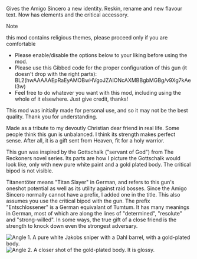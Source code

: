 Gives the Amigo Sincero a new identity. Reskin, rename and new flavour text. Now has elements and the critical accessory.

> [!NOTE]
> this mod contains religious themes, please proceed only if you are comfortable

- Please enable/disable the options below to your liking before using the mod.
- Please use this Gibbed code for the proper configuration of this gun (it doesn't drop with the right parts): BL2(hwAAAAAEpRaEyAMOBwHVgoJZAIONcAXMBBgbMGBg/v9Xg7kAeI3w)
- Feel free to do whatever you want with this mod, including using the whole of it elsewhere. Just give credit, thanks!

This mod was initially made for personal use, and so it may not be the best quality. Thank you for understanding.

Made as a tribute to my devoutly Christian dear friend in real life. Some people think this gun is unbalanced. I think its strength makes perfect sense. After all, it is a gift sent from Heaven, fit for a holy warrior.

This gun was inspired by the Gottschalk ("servant of God") from The Reckoners novel series. Its parts are how I picture the Gottschalk would look like, only with new pure white paint and a gold plated body. The critical bipod is not visible.

Titanentöter means "Titan Slayer" in German, and refers to this gun's oneshot potential as well as its utility against raid bosses. Since the Amigo Sincero normally cannot have a prefix, I added one in the title. This also assumes you use the critical bipod with the gun.  The prefix "Entschlossener" is a German equivalant of Tumtum. It has many meanings in German, most of which are along the lines of "determined", "resolute" and "strong-willed". In some ways, the true gift of a close friend is the strength to knock down even the strongest adversary.

![Angle 1. A pure white Jakobs sniper with a Dahl barrel, with a gold-plated body.](https://imgur.com/OCTr4TM.png)
![Angle 2. A closer shot of the gold-plated body. It is glossy.](https://imgur.com/Ge2ecsy.png)
